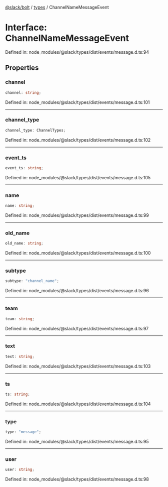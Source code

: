 [@slack/bolt](../../../../index.md) / [types](../index.md) / ChannelNameMessageEvent

# Interface: ChannelNameMessageEvent

Defined in: node\_modules/@slack/types/dist/events/message.d.ts:94

## Properties

### channel

```ts
channel: string;
```

Defined in: node\_modules/@slack/types/dist/events/message.d.ts:101

***

### channel\_type

```ts
channel_type: ChannelTypes;
```

Defined in: node\_modules/@slack/types/dist/events/message.d.ts:102

***

### event\_ts

```ts
event_ts: string;
```

Defined in: node\_modules/@slack/types/dist/events/message.d.ts:105

***

### name

```ts
name: string;
```

Defined in: node\_modules/@slack/types/dist/events/message.d.ts:99

***

### old\_name

```ts
old_name: string;
```

Defined in: node\_modules/@slack/types/dist/events/message.d.ts:100

***

### subtype

```ts
subtype: "channel_name";
```

Defined in: node\_modules/@slack/types/dist/events/message.d.ts:96

***

### team

```ts
team: string;
```

Defined in: node\_modules/@slack/types/dist/events/message.d.ts:97

***

### text

```ts
text: string;
```

Defined in: node\_modules/@slack/types/dist/events/message.d.ts:103

***

### ts

```ts
ts: string;
```

Defined in: node\_modules/@slack/types/dist/events/message.d.ts:104

***

### type

```ts
type: "message";
```

Defined in: node\_modules/@slack/types/dist/events/message.d.ts:95

***

### user

```ts
user: string;
```

Defined in: node\_modules/@slack/types/dist/events/message.d.ts:98

